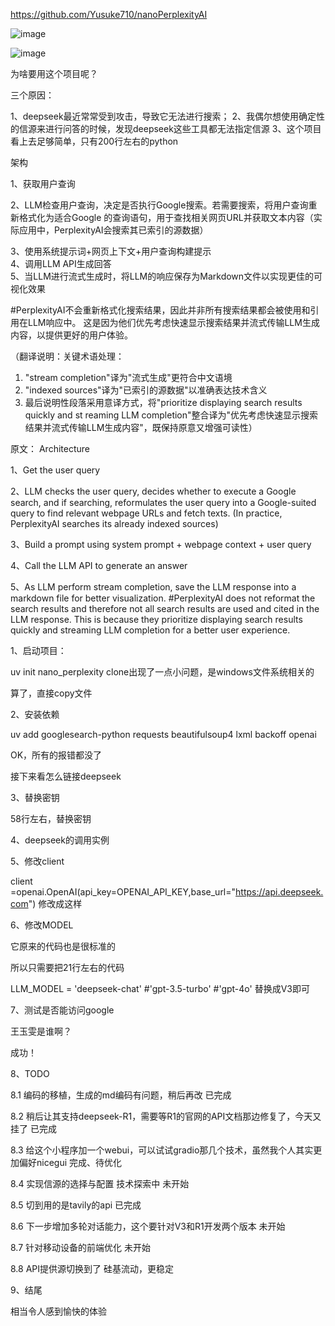  https://github.com/Yusuke710/nanoPerplexityAI 

 ![image](https://github.com/user-attachments/assets/1195cdd2-1629-4d15-b434-a7130f9394a9)

 ![image](https://github.com/user-attachments/assets/d26e50ae-d72a-4774-8980-8380720f1657)



为啥要用这个项目呢？

三个原因：

1、deepseek最近常常受到攻击，导致它无法进行搜索；
2、我偶尔想使用确定性的信源来进行问答的时候，发现deepseek这些工具都无法指定信源
3、这个项目看上去足够简单，只有200行左右的python


架构  

1、获取用户查询  

2、LLM检查用户查询，决定是否执行Google搜索。若需要搜索，将用户查询重新格式化为适合Google
的查询语句，用于查找相关网页URL并获取文本内容（实际应用中，PerplexityAI会搜索其已索引的源数据） 
 
3、使用系统提示词+网页上下文+用户查询构建提示  
4、调用LLM API生成回答  
5、当LLM进行流式生成时，将LLM的响应保存为Markdown文件以实现更佳的可视化效果  

#PerplexityAI不会重新格式化搜索结果，因此并非所有搜索结果都会被使用和引用在LLM响应中。
这是因为他们优先考虑快速显示搜索结果并流式传输LLM生成内容，以提供更好的用户体验。  

（翻译说明：关键术语处理：  
1. "stream completion"译为"流式生成"更符合中文语境  
2. "indexed sources"译为"已索引的源数据"以准确表达技术含义  
3. 最后说明性段落采用意译方式，将"prioritize displaying search results quickly and st
reaming LLM completion"整合译为"优先考虑快速显示搜索结果并流式传输LLM生成内容"，既保持原意又增强可读性）

原文：
Architecture

1、Get the user query

2、LLM checks the user query, decides whether to execute a Google search, and if searching, 
reformulates the user query into a Google-suited query to find relevant webpage URLs and 
fetch texts. (In practice, PerplexityAI searches its already indexed sources)

3、Build a prompt using system prompt + webpage context + user query

4、Call the LLM API to generate an answer

5、As LLM perform stream completion, save the LLM response into a markdown file for better visualization.
#PerplexityAI does not reformat the search results and therefore not all search results are 
used and cited in the LLM response. This is because they prioritize displaying search results 
quickly and streaming LLM completion for a better user experience.

1、启动项目：

uv init nano_perplexity
clone出现了一点小问题，是windows文件系统相关的

算了，直接copy文件


2、安装依赖

uv add googlesearch-python requests beautifulsoup4 lxml backoff openai


OK，所有的报错都没了

接下来看怎么链接deepseek

3、替换密钥

58行左右，替换密钥

4、deepseek的调用实例


5、修改client

client =openai.OpenAI(api_key=OPENAI_API_KEY,base_url="https://api.deepseek.com")
修改成这样

6、修改MODEL

它原来的代码也是很标准的

所以只需要把21行左右的代码


LLM_MODEL = 'deepseek-chat' #'gpt-3.5-turbo' #'gpt-4o'
替换成V3即可

7、测试是否能访问google

王玉雯是谁啊？

成功！

8、TODO

8.1 编码的移植，生成的md编码有问题，稍后再改 已完成

8.2 稍后让其支持deepseek-R1，需要等R1的官网的API文档那边修复了，今天又挂了 已完成

8.3 给这个小程序加一个webui，可以试试gradio那几个技术，虽然我个人其实更加偏好nicegui 完成、待优化

8.4 实现信源的选择与配置 技术探索中 未开始

8.5 切到用的是tavily的api 已完成

8.6 下一步增加多轮对话能力，这个要针对V3和R1开发两个版本 未开始

8.7 针对移动设备的前端优化 未开始

8.8 API提供源切换到了 硅基流动，更稳定


9、结尾

相当令人感到愉快的体验
